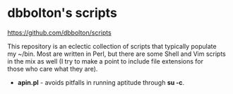 # dbbolton's scripts
https://github.com/dbbolton/scripts

This repository is an eclectic collection of scripts that typically populate  
my ~/bin. Most are written in Perl, but there are some Shell and Vim scripts  
in the mix as well (I try to make a point to include file extensions for  
those who care what they are). 

* **apin.pl** - avoids pitfalls in running aptitude through **su -c**.


